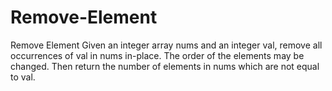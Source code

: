 # Remove-Element
Remove Element Given an integer array nums and an integer val, remove all occurrences of val in nums in-place. The order of the elements may be changed. Then return the number of elements in nums which are not equal to val.  
